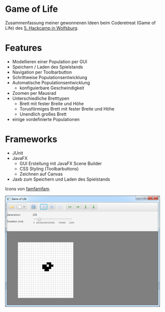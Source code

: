Game of Life
============

Zusammenfassung meiner gewonnenen Ideen beim Coderetreat (Game of Life) des
 [5. Hackcamp in Wolfsburg](http://hackcamp-wolfsburg.de/hackcamp5).

# Features #
- Modellieren einer Population per GUI
- Speichern / Laden des Spielstands
- Navigation per Toolbarbutton
- Schrittweise Populationsentwicklung
- Automatische Populationsentwicklung
    * konfiguierbare Geschwindigkeit
- Zoomen per Mausrad
- Unterschiedliche Bretttypen
	* Brett mit fester Breite und Höhe
	* Torusförmiges Brett mit fester Breite und Höhe
	* Unendlich großes Brett
- einige vordefinierte Populationen

# Frameworks #
- JUnit
- JavaFX
    - GUI Erstellung mit JavaFX Scene Builder
    - CSS Styling (Toolbarbuttons)
    - Zeichnen auf Canvas
- Jaxb zum Speichern und Laden des Spielstands

Icons von [famfamfam](http://www.famfamfam.com/lab/icons/silk/).

![GameOfLife](GameOfLife.png)